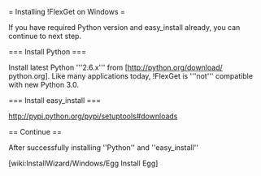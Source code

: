 = Installing !FlexGet on Windows =

If you have required Python version and easy_install already, you can continue to next step.

=== Install Python ===

Install latest Python '''2.6.x''' from [http://python.org/download/ python.org]. Like many applications today, !FlexGet is '''not''' compatible with new Python 3.0.

=== Install easy_install ===

http://pypi.python.org/pypi/setuptools#downloads

== Continue ==

After successfully installing ''Python'' and ''easy_install''

[wiki:InstallWizard/Windows/Egg Install Egg]

